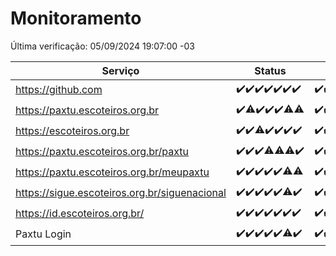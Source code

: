 # Monitoramento

Última verificação: 05/09/2024 19:07:00 -03

|Serviço|Status|Últimas 24h|
|---|---|---|
|https://github.com|<span title="2024-08-29: OK=23">✔️</span><span title="2024-08-30: OK=23">✔️</span><span title="2024-08-31: OK=23">✔️</span><span title="2024-09-01: OK=23">✔️</span><span title="2024-09-02: OK=23">✔️</span><span title="2024-09-03: OK=23">✔️</span><span title="2024-09-04: OK=22">✔️</span>|<span title="04/09/2024 20:07:00 -03 : 200">✔️</span><span title="04/09/2024 21:37:00 -03 : 200">✔️</span><span title="04/09/2024 23:04:00 -03 : 200">✔️</span><span title="05/09/2024 00:08:00 -03 : 200">✔️</span><span title="05/09/2024 01:09:00 -03 : 200">✔️</span><span title="05/09/2024 02:08:00 -03 : 200">✔️</span><span title="05/09/2024 03:11:00 -03 : 200">✔️</span><span title="05/09/2024 04:07:00 -03 : 200">✔️</span><span title="05/09/2024 05:10:00 -03 : 200">✔️</span><span title="05/09/2024 06:08:00 -03 : 200">✔️</span><span title="05/09/2024 07:08:00 -03 : 200">✔️</span><span title="05/09/2024 08:07:00 -03 : 200">✔️</span><span title="05/09/2024 09:14:00 -03 : 200">✔️</span><span title="05/09/2024 10:14:00 -03 : 200">✔️</span><span title="05/09/2024 11:07:00 -03 : 200">✔️</span><span title="05/09/2024 12:07:00 -03 : 200">✔️</span><span title="05/09/2024 13:09:00 -03 : 200">✔️</span><span title="05/09/2024 14:07:00 -03 : 200">✔️</span><span title="05/09/2024 15:09:00 -03 : 200">✔️</span><span title="05/09/2024 16:06:00 -03 : 200">✔️</span><span title="05/09/2024 17:08:00 -03 : 200">✔️</span><span title="05/09/2024 18:07:00 -03 : 200">✔️</span><span title="05/09/2024 19:07:00 -03 : 200">✔️</span>|
|https://paxtu.escoteiros.org.br|<span title="2024-08-29: OK=23">✔️</span><span title="2024-08-30: OK=22, Falhas=1">⚠️</span><span title="2024-08-31: OK=23">✔️</span><span title="2024-09-01: OK=23">✔️</span><span title="2024-09-02: OK=23">✔️</span><span title="2024-09-03: OK=21, Falhas=2">⚠️</span><span title="2024-09-04: OK=21, Falhas=1">⚠️</span>|<span title="04/09/2024 20:07:00 -03 : 200">✔️</span><span title="04/09/2024 21:37:00 -03 : 200">✔️</span><span title="04/09/2024 23:04:00 -03 : 200">✔️</span><span title="05/09/2024 00:08:00 -03 : 200">✔️</span><span title="05/09/2024 01:09:00 -03 : 200">✔️</span><span title="05/09/2024 02:08:00 -03 : 200">✔️</span><span title="05/09/2024 03:11:00 -03 : 200">✔️</span><span title="05/09/2024 04:07:00 -03 : 200">✔️</span><span title="05/09/2024 05:10:00 -03 : 200">✔️</span><span title="05/09/2024 06:08:00 -03 : 200">✔️</span><span title="05/09/2024 07:08:00 -03 : 200">✔️</span><span title="05/09/2024 08:07:00 -03 : 200">✔️</span><span title="05/09/2024 09:14:00 -03 : 200">✔️</span><span title="05/09/2024 10:14:00 -03 : 200">✔️</span><span title="05/09/2024 11:07:00 -03 : 200">✔️</span><span title="05/09/2024 12:07:00 -03 : 200">✔️</span><span title="05/09/2024 13:09:00 -03 : 200">✔️</span><span title="05/09/2024 14:07:00 -03 : 200">✔️</span><span title="05/09/2024 15:09:00 -03 : 200">✔️</span><span title="05/09/2024 16:06:00 -03 : 200">✔️</span><span title="05/09/2024 17:08:00 -03 : 200">✔️</span><span title="05/09/2024 18:07:00 -03 : 200">✔️</span><span title="05/09/2024 19:07:00 -03 : 200">✔️</span>|
|https://escoteiros.org.br|<span title="2024-08-29: OK=23">✔️</span><span title="2024-08-30: OK=23">✔️</span><span title="2024-08-31: OK=22, Falhas=1">⚠️</span><span title="2024-09-01: OK=23">✔️</span><span title="2024-09-02: OK=23">✔️</span><span title="2024-09-03: OK=23">✔️</span><span title="2024-09-04: OK=22">✔️</span>|<span title="04/09/2024 20:07:00 -03 : 200">✔️</span><span title="04/09/2024 21:37:00 -03 : 200">✔️</span><span title="04/09/2024 23:04:00 -03 : 200">✔️</span><span title="05/09/2024 00:08:00 -03 : 200">✔️</span><span title="05/09/2024 01:09:00 -03 : 200">✔️</span><span title="05/09/2024 02:08:00 -03 : 200">✔️</span><span title="05/09/2024 03:11:00 -03 : 200">✔️</span><span title="05/09/2024 04:07:00 -03 : 200">✔️</span><span title="05/09/2024 05:10:00 -03 : 200">✔️</span><span title="05/09/2024 06:08:00 -03 : 200">✔️</span><span title="05/09/2024 07:08:00 -03 : 200">✔️</span><span title="05/09/2024 08:07:00 -03 : 200">✔️</span><span title="05/09/2024 09:14:00 -03 : 200">✔️</span><span title="05/09/2024 10:14:00 -03 : 200">✔️</span><span title="05/09/2024 11:07:00 -03 : 200">✔️</span><span title="05/09/2024 12:07:00 -03 : 200">✔️</span><span title="05/09/2024 13:09:00 -03 : 200">✔️</span><span title="05/09/2024 14:07:00 -03 : 200">✔️</span><span title="05/09/2024 15:09:00 -03 : 200">✔️</span><span title="05/09/2024 16:06:00 -03 : 200">✔️</span><span title="05/09/2024 17:08:00 -03 : 200">✔️</span><span title="05/09/2024 18:07:00 -03 : 200">✔️</span><span title="05/09/2024 19:07:00 -03 : 200">✔️</span>|
|https://paxtu.escoteiros.org.br/paxtu|<span title="2024-08-29: OK=23">✔️</span><span title="2024-08-30: OK=23">✔️</span><span title="2024-08-31: OK=23">✔️</span><span title="2024-09-01: OK=22, Falhas=1">⚠️</span><span title="2024-09-02: OK=22, Falhas=1">⚠️</span><span title="2024-09-03: OK=21, Falhas=2">⚠️</span><span title="2024-09-04: OK=22">✔️</span>|<span title="04/09/2024 20:07:00 -03 : 200">✔️</span><span title="04/09/2024 21:37:00 -03 : 200">✔️</span><span title="04/09/2024 23:04:00 -03 : 200">✔️</span><span title="05/09/2024 00:08:00 -03 : 200">✔️</span><span title="05/09/2024 01:09:00 -03 : 200">✔️</span><span title="05/09/2024 02:08:00 -03 : 200">✔️</span><span title="05/09/2024 03:11:00 -03 : 200">✔️</span><span title="05/09/2024 04:07:00 -03 : 200">✔️</span><span title="05/09/2024 05:10:00 -03 : 200">✔️</span><span title="05/09/2024 06:08:00 -03 : 200">✔️</span><span title="05/09/2024 07:08:00 -03 : 200">✔️</span><span title="05/09/2024 08:07:00 -03 : 200">✔️</span><span title="05/09/2024 09:14:00 -03 : 200">✔️</span><span title="05/09/2024 10:15:00 -03 : 200">✔️</span><span title="05/09/2024 11:07:00 -03 : 200">✔️</span><span title="05/09/2024 12:07:00 -03 : 200">✔️</span><span title="05/09/2024 13:09:00 -03 : 200">✔️</span><span title="05/09/2024 14:07:00 -03 : 200">✔️</span><span title="05/09/2024 15:09:00 -03 : 200">✔️</span><span title="05/09/2024 16:06:00 -03 : 0">❌</span><span title="05/09/2024 17:08:00 -03 : 200">✔️</span><span title="05/09/2024 18:07:00 -03 : 200">✔️</span><span title="05/09/2024 19:07:00 -03 : 200">✔️</span>|
|https://paxtu.escoteiros.org.br/meupaxtu|<span title="2024-08-29: OK=23">✔️</span><span title="2024-08-30: OK=23">✔️</span><span title="2024-08-31: OK=23">✔️</span><span title="2024-09-01: OK=23">✔️</span><span title="2024-09-02: OK=23">✔️</span><span title="2024-09-03: OK=22, Falhas=1">⚠️</span><span title="2024-09-04: OK=21, Falhas=1">⚠️</span>|<span title="04/09/2024 20:07:00 -03 : 200">✔️</span><span title="04/09/2024 21:37:00 -03 : 200">✔️</span><span title="04/09/2024 23:04:00 -03 : 200">✔️</span><span title="05/09/2024 00:08:00 -03 : 200">✔️</span><span title="05/09/2024 01:09:00 -03 : 200">✔️</span><span title="05/09/2024 02:08:00 -03 : 200">✔️</span><span title="05/09/2024 03:11:00 -03 : 200">✔️</span><span title="05/09/2024 04:07:00 -03 : 200">✔️</span><span title="05/09/2024 05:10:00 -03 : 200">✔️</span><span title="05/09/2024 06:08:00 -03 : 200">✔️</span><span title="05/09/2024 07:08:00 -03 : 200">✔️</span><span title="05/09/2024 08:07:00 -03 : 200">✔️</span><span title="05/09/2024 09:14:00 -03 : 200">✔️</span><span title="05/09/2024 10:15:00 -03 : 200">✔️</span><span title="05/09/2024 11:07:00 -03 : 200">✔️</span><span title="05/09/2024 12:07:00 -03 : 200">✔️</span><span title="05/09/2024 13:09:00 -03 : 200">✔️</span><span title="05/09/2024 14:07:00 -03 : 200">✔️</span><span title="05/09/2024 15:09:00 -03 : 200">✔️</span><span title="05/09/2024 16:06:00 -03 : 200">✔️</span><span title="05/09/2024 17:08:00 -03 : 200">✔️</span><span title="05/09/2024 18:07:00 -03 : 200">✔️</span><span title="05/09/2024 19:07:00 -03 : 200">✔️</span>|
|https://sigue.escoteiros.org.br/siguenacional|<span title="2024-08-29: OK=23">✔️</span><span title="2024-08-30: OK=23">✔️</span><span title="2024-08-31: OK=23">✔️</span><span title="2024-09-01: OK=23">✔️</span><span title="2024-09-02: OK=23">✔️</span><span title="2024-09-03: OK=22, Falhas=1">⚠️</span><span title="2024-09-04: OK=22">✔️</span>|<span title="04/09/2024 20:07:00 -03 : 200">✔️</span><span title="04/09/2024 21:37:00 -03 : 200">✔️</span><span title="04/09/2024 23:04:00 -03 : 200">✔️</span><span title="05/09/2024 00:08:00 -03 : 200">✔️</span><span title="05/09/2024 01:09:00 -03 : 200">✔️</span><span title="05/09/2024 02:08:00 -03 : 200">✔️</span><span title="05/09/2024 03:11:00 -03 : 200">✔️</span><span title="05/09/2024 04:07:00 -03 : 200">✔️</span><span title="05/09/2024 05:10:00 -03 : 200">✔️</span><span title="05/09/2024 06:08:00 -03 : 200">✔️</span><span title="05/09/2024 07:08:00 -03 : 200">✔️</span><span title="05/09/2024 08:07:00 -03 : 200">✔️</span><span title="05/09/2024 09:14:00 -03 : 200">✔️</span><span title="05/09/2024 10:15:00 -03 : 200">✔️</span><span title="05/09/2024 11:07:00 -03 : 200">✔️</span><span title="05/09/2024 12:07:00 -03 : 200">✔️</span><span title="05/09/2024 13:09:00 -03 : 200">✔️</span><span title="05/09/2024 14:07:00 -03 : 200">✔️</span><span title="05/09/2024 15:09:00 -03 : 200">✔️</span><span title="05/09/2024 16:06:00 -03 : 200">✔️</span><span title="05/09/2024 17:08:00 -03 : 200">✔️</span><span title="05/09/2024 18:07:00 -03 : 200">✔️</span><span title="05/09/2024 19:07:00 -03 : 200">✔️</span>|
|https://id.escoteiros.org.br/|<span title="2024-08-29: OK=23">✔️</span><span title="2024-08-30: OK=23">✔️</span><span title="2024-08-31: OK=23">✔️</span><span title="2024-09-01: OK=23">✔️</span><span title="2024-09-02: OK=23">✔️</span><span title="2024-09-03: OK=23">✔️</span><span title="2024-09-04: OK=22">✔️</span>|<span title="04/09/2024 20:07:00 -03 : 200">✔️</span><span title="04/09/2024 21:37:00 -03 : 200">✔️</span><span title="04/09/2024 23:04:00 -03 : 200">✔️</span><span title="05/09/2024 00:08:00 -03 : 200">✔️</span><span title="05/09/2024 01:09:00 -03 : 200">✔️</span><span title="05/09/2024 02:08:00 -03 : 200">✔️</span><span title="05/09/2024 03:11:00 -03 : 200">✔️</span><span title="05/09/2024 04:07:00 -03 : 200">✔️</span><span title="05/09/2024 05:10:00 -03 : 200">✔️</span><span title="05/09/2024 06:08:00 -03 : 200">✔️</span><span title="05/09/2024 07:08:00 -03 : 200">✔️</span><span title="05/09/2024 08:07:00 -03 : 200">✔️</span><span title="05/09/2024 09:14:00 -03 : 200">✔️</span><span title="05/09/2024 10:15:00 -03 : 200">✔️</span><span title="05/09/2024 11:07:00 -03 : 200">✔️</span><span title="05/09/2024 12:07:00 -03 : 200">✔️</span><span title="05/09/2024 13:09:00 -03 : 200">✔️</span><span title="05/09/2024 14:07:00 -03 : 200">✔️</span><span title="05/09/2024 15:09:00 -03 : 200">✔️</span><span title="05/09/2024 16:06:00 -03 : 200">✔️</span><span title="05/09/2024 17:08:00 -03 : 200">✔️</span><span title="05/09/2024 18:07:00 -03 : 200">✔️</span><span title="05/09/2024 19:07:00 -03 : 200">✔️</span>|
|Paxtu Login|<span title="2024-08-29: OK=23">✔️</span><span title="2024-08-30: OK=23">✔️</span><span title="2024-08-31: OK=23">✔️</span><span title="2024-09-01: OK=23">✔️</span><span title="2024-09-02: OK=23">✔️</span><span title="2024-09-03: OK=22, Falhas=1">⚠️</span><span title="2024-09-04: OK=22">✔️</span>|<span title="04/09/2024 20:07:00 -03 : 200">✔️</span><span title="04/09/2024 21:37:00 -03 : 200">✔️</span><span title="04/09/2024 23:04:00 -03 : 200">✔️</span><span title="05/09/2024 00:08:00 -03 : 200">✔️</span><span title="05/09/2024 01:09:00 -03 : 200">✔️</span><span title="05/09/2024 02:08:00 -03 : 200">✔️</span><span title="05/09/2024 03:11:00 -03 : 200">✔️</span><span title="05/09/2024 04:07:00 -03 : 200">✔️</span><span title="05/09/2024 05:10:00 -03 : 200">✔️</span><span title="05/09/2024 06:08:00 -03 : 200">✔️</span><span title="05/09/2024 07:08:00 -03 : 200">✔️</span><span title="05/09/2024 08:07:00 -03 : 200">✔️</span><span title="05/09/2024 09:14:00 -03 : 200">✔️</span><span title="05/09/2024 10:15:00 -03 : 200">✔️</span><span title="05/09/2024 11:07:00 -03 : 200">✔️</span><span title="05/09/2024 12:07:00 -03 : 200">✔️</span><span title="05/09/2024 13:09:00 -03 : 200">✔️</span><span title="05/09/2024 14:07:00 -03 : 200">✔️</span><span title="05/09/2024 15:09:00 -03 : 200">✔️</span><span title="05/09/2024 16:06:00 -03 : 200">✔️</span><span title="05/09/2024 17:08:00 -03 : 200">✔️</span><span title="05/09/2024 18:07:00 -03 : 200">✔️</span><span title="05/09/2024 19:07:00 -03 : 200">✔️</span>|
